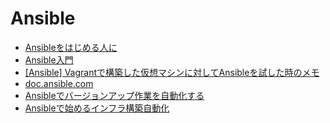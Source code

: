 
# Ansible


* [Ansibleをはじめる人に](https://qiita.com/t_nakayama0714/items/fe55ee56d6446f67113c)
* [Ansible入門](https://qiita.com/ArimaRyunosuke/items/1f9d840311584d8160bc)
* [[Ansible] Vagrantで構築した仮想マシンに対してAnsibleを試した時のメモ](https://qiita.com/nutti/items/c57c4031c83680f17645)
* [doc.ansible.com](docs.ansible.com/)
* [Ansibleでバージョンアップ作業を自動化する](http://tech-blog.rakus.co.jp/entry/2017/09/28/110135)
* [Ansibleで始めるインフラ構築自動化](https://www.slideshare.net/dcubeio/ansible-72056386)
  ​                

